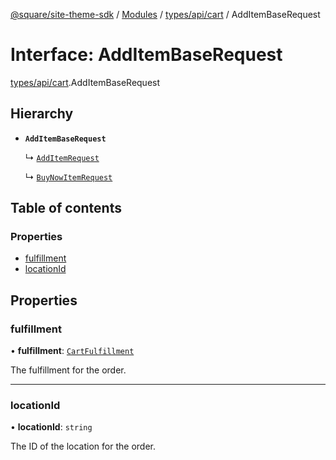 [@square/site-theme-sdk](../GettingStarted.md) / [Modules](../modules.md) / [types/api/cart](../modules/types_api_cart.md) / AddItemBaseRequest

# Interface: AddItemBaseRequest

[types/api/cart](../modules/types_api_cart.md).AddItemBaseRequest

## Hierarchy

- **`AddItemBaseRequest`**

  ↳ [`AddItemRequest`](types_api_cart.AddItemRequest.md)

  ↳ [`BuyNowItemRequest`](types_api_cart.BuyNowItemRequest.md)

## Table of contents

### Properties

- [fulfillment](types_api_cart.AddItemBaseRequest.md#fulfillment)
- [locationId](types_api_cart.AddItemBaseRequest.md#locationid)

## Properties

### fulfillment

• **fulfillment**: [`CartFulfillment`](types_api_cart.CartFulfillment.md)

The fulfillment for the order.

___

### locationId

• **locationId**: `string`

The ID of the location for the order.
